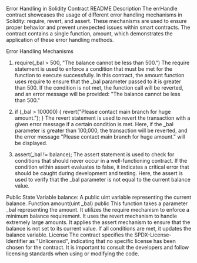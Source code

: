 Error Handling in Solidity Contract README
Description
The errHandle contract showcases the usage of different error handling mechanisms in Solidity: require, revert, and assert. These mechanisms are used to ensure proper behavior and prevent unexpected issues within smart contracts. The contract contains a single function, amount, which demonstrates the application of these error handling methods.

Error Handling Mechanisms
1. require(_bal > 500, "The balance cannot be less than 500.")
The require statement is used to enforce a condition that must be met for the function to execute successfully. In this contract, the amount function uses require to ensure that the _bal parameter passed to it is greater than 500. If the condition is not met, the function call will be reverted, and an error message will be provided: "The balance cannot be less than 500."

2. if (_bal > 100000) { revert("Please contact main branch for huge amount."); }
The revert statement is used to revert the transaction with a given error message if a certain condition is met. Here, if the _bal parameter is greater than 100,000, the transaction will be reverted, and the error message "Please contact main branch for huge amount." will be displayed.

3. assert(_bal != balance);
The assert statement is used to check for conditions that should never occur in a well-functioning contract. If the condition within assert evaluates to false, it indicates a critical error that should be caught during development and testing. Here, the assert is used to verify that the _bal parameter is not equal to the current balance value.

Public State Variable
balance: A public uint variable representing the current balance.
Function
amount(uint _bal) public
This function takes a parameter _bal representing the amount.
It utilizes the require mechanism to enforce a minimum balance requirement.
It uses the revert mechanism to handle extremely large amounts.
It applies the assert mechanism to ensure that the balance is not set to its current value.
If all conditions are met, it updates the balance variable.
License
The contract specifies the SPDX-License-Identifier as "Unlicensed", indicating that no specific license has been chosen for the contract. It is important to consult the developers and follow licensing standards when using or modifying the code.

